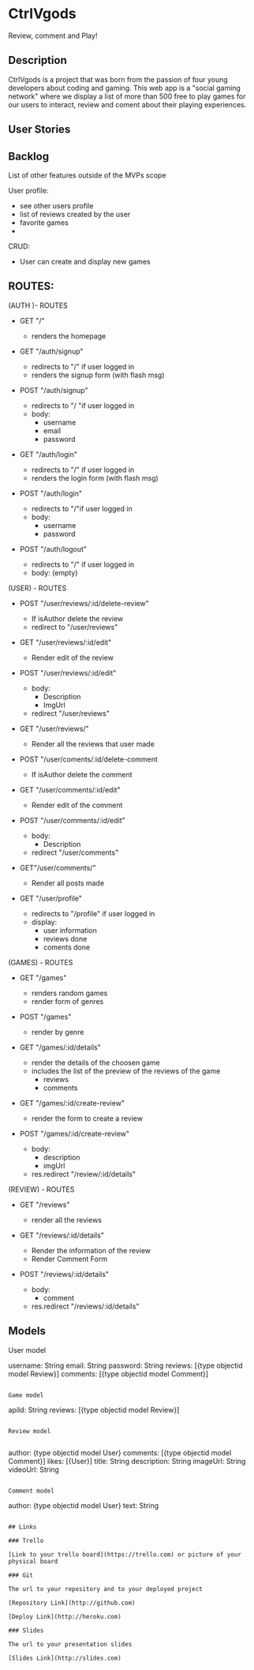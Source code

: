 # CtrlVgods

Review, comment and Play!

## Description

CtrlVgods is a project that was born from the passion of four young developers about coding and gaming. This web app is a "social gaming network" where we display a list of more than 500 free to play games for our users to interact, review and coment about their playing experiences. 
 
## User Stories

## Backlog

List of other features outside of the MVPs scope

User profile:

- see other users profile
- list of reviews created by the user
- favorite games
-

CRUD:

- User can create and display new games


## ROUTES:

(AUTH )- ROUTES

- GET "/"
  - renders the homepage

- GET "/auth/signup"
  - redirects to "/" if user logged in
  - renders the signup form (with flash msg)

- POST "/auth/signup"
  - redirects to "/ "if user logged in
  - body:
    - username
    - email
    - password

- GET "/auth/login"
  - redirects to "/" if user logged in
  - renders the login form (with flash msg)

- POST "/auth/login"
  - redirects to "/"if user logged in
  - body:
    - username
    - password

- POST "/auth/logout"
    - redirects to "/" if user logged in     
    - body: (empty)

(USER) - ROUTES

- POST "/user/reviews/:id/delete-review"
    - If isAuthor delete the review
    - redirect to "/user/reviews"

    
- GET "/user/reviews/:id/edit"
    - Render edit of the review

- POST "/user/reviews/:id/edit"
    - body:
        - Description
        - ImgUrl
    - redirect "/user/reviews"


- GET "/user/reviews/"
    - Render all the reviews that user made
    
    

- POST "/user/coments/:id/delete-comment
    - If isAuthor delete the comment

- GET "/user/comments/:id/edit"
    - Render edit of the comment

- POST "/user/comments/:id/edit"
    - body:
        - Description
    - redirect "/user/comments"

- GET"/user/comments/"
    - Render all posts made



- GET "/user/profile"  
    - redirects to "/profile" if user logged in
    - display:
        - user information
        - reviews done
        - coments done

(GAMES) - ROUTES

- GET "/games"
  - renders random games
  - render form of genres

- POST "/games"
    - render by genre

- GET "/games/:id/details"
  - render the details of the choosen game
  - includes the list of  the preview  of the reviews of the game
    - reviews
    - comments
  
- GET "/games/:id/create-review"
    - render the form to create a review

- POST "/games/:id/create-review"
    - body: 
        - description
        - imgUrl
    - res.redirect "/review/:id/details"


(REVIEW) - ROUTES

 - GET "/reviews"
    - render all the reviews

- GET "/reviews/:id/details"
    - Render the information of the review
    - Render Comment Form

- POST "/reviews/:id/details"
    - body:
        - comment
    - res.redirect "/reviews/:id/details"


## Models


User model
 

username: String
email: String
password: String
reviews: [{type objectid model Review}]
comments: [{type objectid model Comment}]

```

Game model

```
apiId: String
reviews: [{type objectid model Review}]

```

Review model
 
```
author: {type objectid model User}
comments: [{type objectid model Comment}]
likes: [{User}]
title: String
description: String
imageUrl: String
videoUrl: String

```

Comment model

```
author: {type objectid model User}
text: String

```

## Links

### Trello

[Link to your trello board](https://trello.com) or picture of your physical board

### Git

The url to your repository and to your deployed project

[Repository Link](http://github.com)

[Deploy Link](http://heroku.com)

### Slides

The url to your presentation slides

[Slides Link](http://slides.com)
